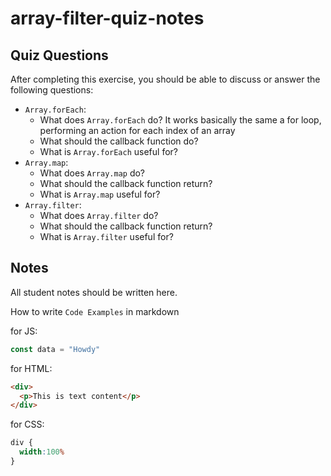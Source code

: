 # array-filter-quiz-notes

## Quiz Questions

After completing this exercise, you should be able to discuss or answer the following questions:

- `Array.forEach`:
    - What does `Array.forEach` do?
          It works basically the same a for loop, performing an action for each index of an array
    - What should the callback function do?
    - What is `Array.forEach` useful for?
- `Array.map`:
    - What does `Array.map` do?
    - What should the callback function return?
    - What is `Array.map` useful for?
- `Array.filter`:
    - What does `Array.filter` do?
    - What should the callback function return?
    - What is `Array.filter` useful for?

## Notes

All student notes should be written here.


How to write `Code Examples` in markdown

for JS:
```javascript
const data = "Howdy"
```

for HTML:
```html
<div>
  <p>This is text content</p>
</div>
```

for CSS:
```css
div {
  width:100%
}
```
